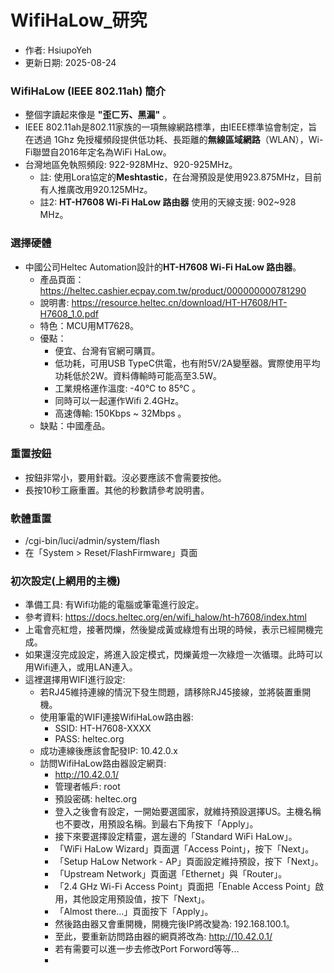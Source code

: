 # WifiHaLow_研究
+ 作者: HsiupoYeh
+ 更新日期: 2025-08-24

### WifiHaLow (IEEE 802.11ah) 簡介
+ 整個字讀起來像是 **"歪ㄈㄞ、黑漏"** 。
+ IEEE 802.11ah是802.11家族的一項無線網路標準，由IEEE標準協會制定，旨在透過 1Ghz 免授權頻段提供低功耗、長距離的**無線區域網路**（WLAN），Wi-Fi聯盟自2016年定名為WiFi HaLow。
+ 台灣地區免執照頻段: 922-928MHz、920-925MHz。
  + 註: 使用Lora協定的**Meshtastic**，在台灣預設是使用923.875MHz，目前有人推廣改用920.125MHz。
  + 註2: **HT-H7608 Wi-Fi HaLow 路由器** 使用的天線支援: 902~928 MHz。

### 選擇硬體
+ 中國公司Heltec Automation設計的**HT-H7608 Wi-Fi HaLow 路由器**。
  + 產品頁面：https://heltec.cashier.ecpay.com.tw/product/000000000781290
  + 說明書: https://resource.heltec.cn/download/HT-H7608/HT-H7608_1.0.pdf
  + 特色：MCU用MT7628。
  + 優點：
    + 便宜、台灣有官網可購買。
    + 低功耗，可用USB TypeC供電，也有附5V/2A變壓器。實際使用平均功耗低於2W。資料傳輸時可能高至3.5W。
    + 工業規格運作溫度: -40°C to 85°C 。
    + 同時可以一起運作Wifi 2.4GHz。
    + 高速傳輸: 150Kbps ~ 32Mbps 。
  + 缺點：中國產品。
 
### 重置按鈕
+ 按鈕非常小，要用針戳。沒必要應該不會需要按他。
+ 長按10秒工廠重置。其他的秒數請參考說明書。

### 軟體重置
+ /cgi-bin/luci/admin/system/flash
+ 在「System > Reset/FlashFirmware」頁面

### 初次設定(上網用的主機)
+ 準備工具: 有Wifi功能的電腦或筆電進行設定。
+ 參考資料: https://docs.heltec.org/en/wifi_halow/ht-h7608/index.html
+ 上電會亮紅燈，接著閃爍，然後變成黃或綠燈有出現的時候，表示已經開機完成。
+ 如果還沒完成設定，將進入設定模式，閃爍黃燈一次綠燈一次循環。此時可以用Wifi連入，或用LAN連入。
+ 這裡選擇用WIFI進行設定:
  + 若RJ45維持連線的情況下發生問題，請移除RJ45接線，並將裝置重開機。
  + 使用筆電的WIFI連接WifiHaLow路由器:
    + SSID: HT-H7608-XXXX
    + PASS: heltec.org
  + 成功連線後應該會配發IP: 10.42.0.x
  + 訪問WifiHaLow路由器設定網頁:
    + http://10.42.0.1/
    + 管理者帳戶: root
    + 預設密碼: heltec.org
    + 登入之後會有設定，一開始要選國家，就維持預設選擇US。主機名稱也不要改，用預設名稱。到最右下角按下「Apply」。
    + 接下來要選擇設定精靈，選左邊的「Standard WiFi HaLow」。
    + 「WiFi HaLow Wizard」頁面選「Access Point」，按下「Next」。
    + 「Setup HaLow Network - AP」頁面設定維持預設，按下「Next」。
    + 「Upstream Network」頁面選「Ethernet」與「Router」。
    + 「2.4 GHz Wi-Fi Access Point」頁面把「Enable Access Point」啟用，其他設定用預設值，按下「Next」。
    + 「Almost there...」頁面按下「Apply」。
    + 然後路由器又會重開機，開機完後IP將改變為: 192.168.100.1。
    + 至此，要重新訪問路由器的網頁將改為: http://10.42.0.1/
    + 若有需要可以進一步去修改Port Forword等等...
    + 




